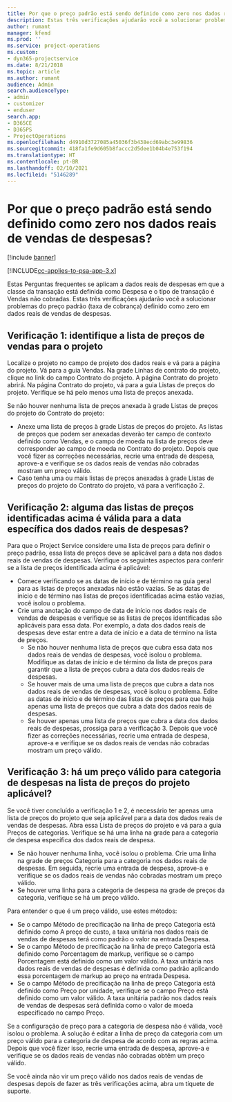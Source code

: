 ```yaml
---
title: Por que o preço padrão está sendo definido como zero nos dados reais de vendas de despesas?
description: Estas três verificações ajudarão você a solucionar problemas do preço padrão definido como zero nos dados reais de vendas de despesas.
author: rumant
manager: kfend
ms.prod: ''
ms.service: project-operations
ms.custom:
- dyn365-projectservice
ms.date: 8/21/2018
ms.topic: article
ms.author: rumant
audience: Admin
search.audienceType:
- admin
- customizer
- enduser
search.app:
- D365CE
- D365PS
- ProjectOperations
ms.openlocfilehash: d4910d3727085a45036f3b438ecd69abc3e99836
ms.sourcegitcommit: 418fa1fe9d605b8faccc2d5dee1b04b4e753f194
ms.translationtype: HT
ms.contentlocale: pt-BR
ms.lasthandoff: 02/10/2021
ms.locfileid: "5146289"
---
```

# <a name="why-is-the-price-defaulting-to-zero-on-expense-sales-actuals"></a>Por que o preço padrão está sendo definido como zero nos dados reais de vendas de despesas?

[!include [banner](../includes/psa-now-project-operations.md)]

[!INCLUDE[cc-applies-to-psa-app-3.x](../includes/cc-applies-to-psa-app-3x.md)]

Estas Perguntas frequentes se aplicam a dados reais de despesas em que a classe da transação está definida como Despesa e o tipo de transação é Vendas não cobradas. Estas três verificações ajudarão você a solucionar problemas do preço padrão (taxa de cobrança) definido como zero em dados reais de vendas de despesas.

## <a name="check-1-identify-the-sales-price-list-for-project"></a>Verificação 1: identifique a lista de preços de vendas para o projeto

Localize o projeto no campo de projeto dos dados reais e vá para a página do projeto. Vá para a guia Vendas. Na grade Linhas de contrato do projeto, clique no link do campo Contrato do projeto. A página Contrato do projeto abrirá. Na página Contrato do projeto, vá para a guia Listas de preços do projeto. Verifique se há pelo menos uma lista de preços anexada.

Se não houver nenhuma lista de preços anexada à grade Listas de preços do projeto do Contrato do projeto:

- Anexe uma lista de preços à grade Listas de preços do projeto. As listas de preços que podem ser anexadas deverão ter campo de contexto definido como Vendas, e o campo de moeda na lista de preços deve corresponder ao campo de moeda no Contrato do projeto. Depois que você fizer as correções necessárias, recrie uma entrada de despesa, aprove-a e verifique se os dados reais de vendas não cobradas mostram um preço válido.
- Caso tenha uma ou mais listas de preços anexadas à grade Listas de preços do projeto do Contrato do projeto, vá para a verificação 2.

## <a name="check-2-are-any-of-the-price-lists-identified-above-valid-for-the-specific-date-of-the-expense-actual"></a>Verificação 2: alguma das listas de preços identificadas acima é válida para a data específica dos dados reais de despesas?

Para que o Project Service considere uma lista de preços para definir o preço padrão, essa lista de preços deve se aplicável para a data nos dados reais de vendas de despesas. Verifique os seguintes aspectos para conferir se a lista de preços identificada acima é aplicável:

- Comece verificando se as datas de início e de término na guia geral para as listas de preços anexadas não estão vazias. Se as datas de início e de término nas listas de preços identificadas acima estão vazias, você isolou o problema. 
- Crie uma anotação do campo de data de início nos dados reais de vendas de despesas e verifique se as listas de preços identificadas são aplicáveis para essa data. Por exemplo, a data dos dados reais de despesas deve estar entre a data de início e a data de término na lista de preços. 
    - Se não houver nenhuma lista de preços que cubra essa data nos dados reais de vendas de despesas, você isolou o problema. Modifique as datas de início e de término da lista de preços para garantir que a lista de preços cubra a data dos dados reais de despesas. 
    - Se houver mais de uma uma lista de preços que cubra a data nos dados reais de vendas de despesas, você isolou o problema. Edite as datas de início e de término das listas de preços para que haja apenas uma lista de preços que cubra a data dos dados reais de despesas. 
    - Se houver apenas uma lista de preços que cubra a data dos dados reais de despesas, prossiga para a verificação 3.
Depois que você fizer as correções necessárias, recrie uma entrada de despesa, aprove-a e verifique se os dados reais de vendas não cobradas mostram um preço válido.

## <a name="check-3-is-there-a-valid-price-for-the-expense-category-in-the-applicable-project-price-list"></a>Verificação 3: há um preço válido para categoria de despesas na lista de preços do projeto aplicável? 

Se você tiver concluído a verificação 1 e 2, é necessário ter apenas uma lista de preços do projeto que seja aplicável para a data dos dados reais de vendas de despesas. Abra essa Lista de preços do projeto e vá para a guia Preços de categorias. Verifique se há uma linha na grade para a categoria de despesa específica dos dados reais de despesa.
 
- Se não houver nenhuma linha, você isolou o problema. Crie uma linha na grade de preços Categoria para a categoria nos dados reais de despesas. Em seguida, recrie uma entrada de despesa, aprove-a e verifique se os dados reais de vendas não cobradas mostram um preço válido. 
- Se houver uma linha para a categoria de despesa na grade de preços da categoria, verifique se há um preço válido.

Para entender o que é um preço válido, use estes métodos:

- Se o campo Método de precificação na linha de preço Categoria está definido como A preço de custo, a taxa unitária nos dados reais de vendas de despesas terá como padrão o valor na entrada Despesa.
- Se o campo Método de precificação na linha de preço Categoria está definido como Porcentagem de markup, verifique se o campo Porcentagem está definido como um valor válido. A taxa unitária nos dados reais de vendas de despesas é definida como padrão aplicando essa porcentagem de markup ao preço na entrada Despesa.
- Se o campo Método de precificação na linha de preço Categoria está definido como Preço por unidade, verifique se o campo Preço está definido como um valor válido. A taxa unitária padrão nos dados reais de vendas de despesas será definida como o valor de moeda especificado no campo Preço.

Se a configuração de preço para a categoria de despesa não é válida, você isolou o problema. A solução é editar a linha de preço da categoria com um preço válido para a categoria de despesa de acordo com as regras acima. Depois que você fizer isso, recrie uma entrada de despesa, aprove-a e verifique se os dados reais de vendas não cobradas obtêm um preço válido.

Se você ainda não vir um preço válido nos dados reais de vendas de despesas depois de fazer as três verificações acima, abra um tíquete de suporte.



